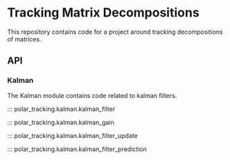 # Tracking Matrix Decompositions

This repository contains code for a project around tracking decompositions of matrices.

## API

### Kalman

The Kalman module contains code related to kalman filters.

::: polar_tracking.kalman.kalman_filter

::: polar_tracking.kalman.kalman_gain

::: polar_tracking.kalman.kalman_filter_update

::: polar_tracking.kalman.kalman_filter_prediction

